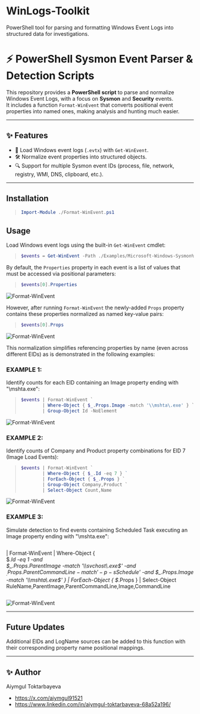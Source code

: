 # WinLogs-Toolkit
PowerShell tool for parsing and formatting Windows Event Logs into structured data for investigations.

# ⚡ PowerShell Sysmon Event Parser & Detection Scripts

This repository provides a **PowerShell script** to parse and normalize Windows Event Logs, with a focus on **Sysmon** and **Security** events.  
It includes a function `Format-WinEvent` that converts positional event properties into named ones, making analysis and hunting much easier.

---

## ✨ Features
- 📑 Load Windows event logs (`.evtx`) with `Get-WinEvent`.
- 🛠 Normalize event properties into structured objects.
- 🔍 Support for multiple Sysmon event IDs (process, file, network, registry, WMI, DNS, clipboard, etc.).

---

## Installation

>```PowerShell
>Import-Module ./Format-WinEvent.ps1
>```

## Usage

Load Windows event logs using the built-in `Get-WinEvent` cmdlet:

>```PowerShell
>$events = Get-WinEvent -Path ./Examples/Microsoft-Windows-Sysmon%4Operational.evtx | Format-WinEvent
>```

By default, the `Properties` property in each event is a list of values that must be accessed via positional parameters:

>```PowerShell
>$events[0].Properties
>```

![Format-WinEvent](Images/Screenshot_Properties.png "Format-WinEvent Screenshot Properties")

However, after running `Format-WinEvent` the newly-added `Props` property contains these properties normalized as named key-value pairs:

>```PowerShell
>$events[0].Props
>```

![Format-WinEvent](Images/Screenshot_Props.png "Format-WinEvent Screenshot Props")

This normalization simplifies referencing properties by name (even across different EIDs) as is demonstrated in the following examples:

### EXAMPLE 1:
Identify counts for each EID containing an Image property ending with "\mshta.exe":

>```PowerShell
>$events | Format-WinEvent `
>         | Where-Object { $_.Props.Image -match '\\mshta\.exe' } `
>         | Group-Object Id -NoElement
>```

![Format-WinEvent](Images/Screenshot_Example_1.png "Format-WinEvent Screenshot Example 1")

### EXAMPLE 2:
Identify counts of Company and Product property combinations for EID 7 (Image Load Events):

>```PowerShell
>$events | Format-WinEvent `
>         | Where-Object { $_.Id -eq 7 } `                       
>         | ForEach-Object { $_.Props } `
>         | Group-Object Company,Product `
>         | Select-Object Count,Name
>```

![Format-WinEvent](Images/Screenshot_Example_2.png "Format-WinEvent Screenshot Example 2")

### EXAMPLE 3:
Simulate detection to find events containing Scheduled Task executing an Image property ending with "\mshta.exe":

>```PowerShell
| Format-WinEvent        | Where-Object {                                       
 $_.Id -eq 1 -and           
 $_.Props.ParentImage -match '\\svchost\.exe$' -and
  $_.Props.ParentCommandLine -match ' -p -s Schedule$' -and
$_.Props.Image -match '\\mshta\.exe$'
  } 
 | ForEach-Object { $_.Props } 
 | Select-Object RuleName,ParentImage,ParentCommandLine,Image,CommandLine
>```

![Format-WinEvent](Images/Screenshot_Example_3.png "Format-WinEvent Screenshot Example 3")

---

## Future Updates

Additional EIDs and LogName sources can be added to this function with their corresponding property name positional mappings.

---

## ✨ Author

Aiymgul Toktarbayeva
- https://x.com/aiymgul91521
- https://www.linkedin.com/in/aiymgul-toktarbayeva-68a52a196/

